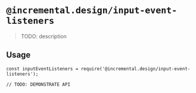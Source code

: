 # `@incremental.design/input-event-listeners`

> TODO: description

## Usage

```
const inputEventListeners = require('@incremental.design/input-event-listeners');

// TODO: DEMONSTRATE API
```

